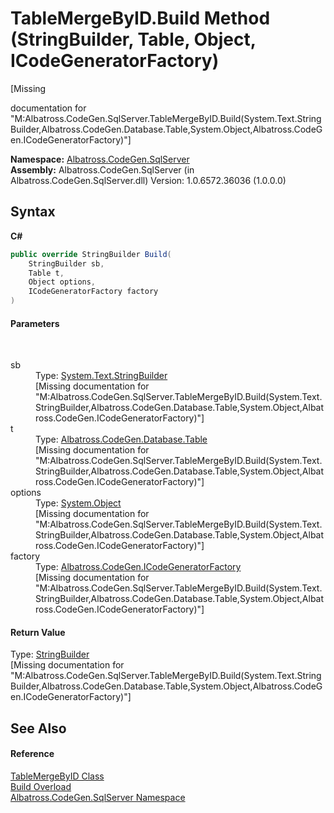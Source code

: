 # TableMergeByID.Build Method (StringBuilder, Table, Object, ICodeGeneratorFactory)
 

\[Missing <summary> documentation for "M:Albatross.CodeGen.SqlServer.TableMergeByID.Build(System.Text.StringBuilder,Albatross.CodeGen.Database.Table,System.Object,Albatross.CodeGen.ICodeGeneratorFactory)"\]

**Namespace:**&nbsp;<a href="9727DDEC">Albatross.CodeGen.SqlServer</a><br />**Assembly:**&nbsp;Albatross.CodeGen.SqlServer (in Albatross.CodeGen.SqlServer.dll) Version: 1.0.6572.36036 (1.0.0.0)

## Syntax

**C#**<br />
``` C#
public override StringBuilder Build(
	StringBuilder sb,
	Table t,
	Object options,
	ICodeGeneratorFactory factory
)
```


#### Parameters
&nbsp;<dl><dt>sb</dt><dd>Type: <a href="http://msdn2.microsoft.com/en-us/library/y9sxk6fy" target="_blank">System.Text.StringBuilder</a><br />\[Missing <param name="sb"/> documentation for "M:Albatross.CodeGen.SqlServer.TableMergeByID.Build(System.Text.StringBuilder,Albatross.CodeGen.Database.Table,System.Object,Albatross.CodeGen.ICodeGeneratorFactory)"\]</dd><dt>t</dt><dd>Type: <a href="F8EC018E">Albatross.CodeGen.Database.Table</a><br />\[Missing <param name="t"/> documentation for "M:Albatross.CodeGen.SqlServer.TableMergeByID.Build(System.Text.StringBuilder,Albatross.CodeGen.Database.Table,System.Object,Albatross.CodeGen.ICodeGeneratorFactory)"\]</dd><dt>options</dt><dd>Type: <a href="http://msdn2.microsoft.com/en-us/library/e5kfa45b" target="_blank">System.Object</a><br />\[Missing <param name="options"/> documentation for "M:Albatross.CodeGen.SqlServer.TableMergeByID.Build(System.Text.StringBuilder,Albatross.CodeGen.Database.Table,System.Object,Albatross.CodeGen.ICodeGeneratorFactory)"\]</dd><dt>factory</dt><dd>Type: <a href="1FFDA092">Albatross.CodeGen.ICodeGeneratorFactory</a><br />\[Missing <param name="factory"/> documentation for "M:Albatross.CodeGen.SqlServer.TableMergeByID.Build(System.Text.StringBuilder,Albatross.CodeGen.Database.Table,System.Object,Albatross.CodeGen.ICodeGeneratorFactory)"\]</dd></dl>

#### Return Value
Type: <a href="http://msdn2.microsoft.com/en-us/library/y9sxk6fy" target="_blank">StringBuilder</a><br />\[Missing <returns> documentation for "M:Albatross.CodeGen.SqlServer.TableMergeByID.Build(System.Text.StringBuilder,Albatross.CodeGen.Database.Table,System.Object,Albatross.CodeGen.ICodeGeneratorFactory)"\]

## See Also


#### Reference
<a href="D5433378">TableMergeByID Class</a><br /><a href="7910D421">Build Overload</a><br /><a href="9727DDEC">Albatross.CodeGen.SqlServer Namespace</a><br />
